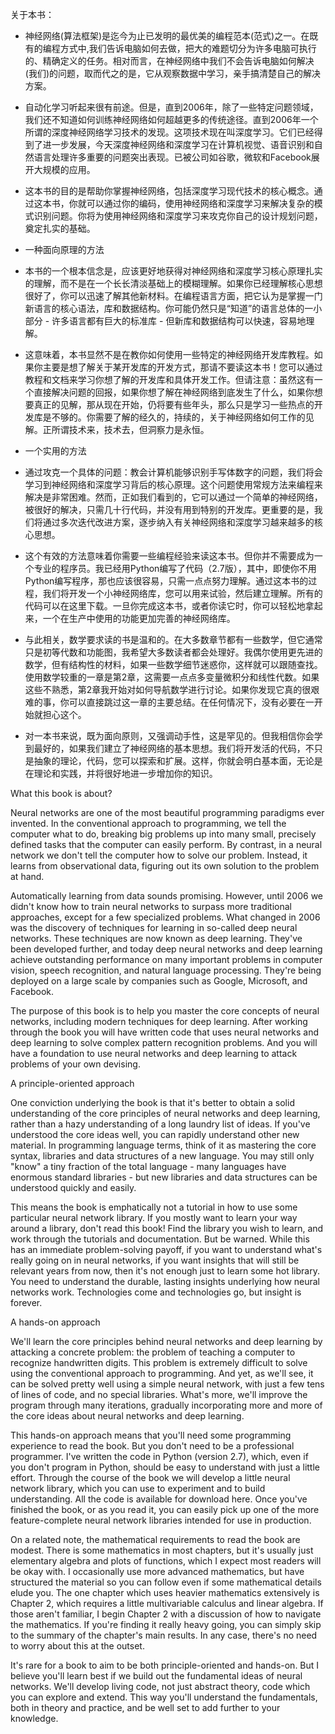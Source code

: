 关于本书：
	 
+ 神经网络(算法框架)是迄今为止已发明的最优美的编程范本(范式)之一。在既有的编程方式中,我们告诉电脑如何去做，把大的难题切分为许多电脑可执行的、精确定义的任务。相对而言，在神经网络中我们不会告诉电脑如何解决(我们)的问题，取而代之的是，它从观察数据中学习，亲手搞清楚自己的解决方案。

+ 自动化学习听起来很有前途。但是，直到2006年，除了一些特定问题领域，我们还不知道如何训练神经网络如何超越更多的传统途径。直到2006年一个所谓的深度神经网络学习技术的发现。这项技术现在叫深度学习。它们已经得到了进一步发展，今天深度神经网络和深度学习在计算机视觉、语音识别和自然语言处理许多重要的问题突出表现。已被公司如谷歌，微软和Facebook展开大规模的应用。

+ 这本书的目的是帮助你掌握神经网络，包括深度学习现代技术的核心概念。通过这本书，你就可以通过你的编码，使用神经网络和深度学习来解决复杂的模式识别问题。你将为使用神经网络和深度学习来攻克你自己的设计规划问题，奠定扎实的基础。

+ 一种面向原理的方法

+ 本书的一个根本信念是，应该更好地获得对神经网络和深度学习核心原理扎实的理解，而不是在一个长长清淡基础上的模糊理解。如果你已经理解核心思想很好了，你可以迅速了解其他新材料。在编程语言方面，把它认为是掌握一门新语言的核心语法，库和数据结构。你可能仍然只是“知道”的语言总体的一小部分 - 许多语言都有巨大的标准库 - 但新库和数据结构可以快速，容易地理解。

+ 这意味着，本书显然不是在教你如何使用一些特定的神经网络开发库教程。如果你主要是想了解关于某开发库的开发方式，那请不要读这本书！您可以通过教程和文档来学习你想了解的开发库和具体开发工作。但请注意：虽然这有一个直接解决问题的回报，如果你想了解在神经网络到底发生了什么，如果你想要真正的见解，那从现在开始，仍将要有些年头，那么只是学习一些热点的开发库是不够的。你需要了解的经久的，持续的，关于神经网络如何工作的见解。正所谓技术来，技术去，但洞察力是永恒。

+ 一个实用的方法

+ 通过攻克一个具体的问题：教会计算机能够识别手写体数字的问题，我们将会学习到神经网络和深度学习背后的核心原理。这个问题使用常规方法来编程来解决是非常困难。然而，正如我们看到的，它可以通过一个简单的神经网络，被很好的解决，只需几十行代码，并没有用到特别的开发库。更重要的是，我们将通过多次迭代改进方案，逐步纳入有关神经网络和深度学习越来越多的核心思想。

+ 这个有效的方法意味着你需要一些编程经验来读这本书。但你并不需要成为一个专业的程序员。我已经用Python编写了代码（2.7版），其中，即使你不用Python编写程序，那也应该很容易，只需一点点努力理解。通过这本书的过程，我们将开发一个小神经网络库，您可以用来试验，然后建立理解。所有的代码可以在这里下载。一旦你完成这本书，或者你读它时，你可以轻松地拿起来，一个在生产中使用的功能更加完善的神经网络库。

+ 与此相关，数​​学要求读的书是温和的。在大多数章节都有一些数学，但它通常只是初等代数和功能图，我希望大多数读者都会处理好。我偶尔使用更先进的数学，但有结构性的材料，如果一些数学细节迷惑你​，​这样就可以跟随查找。使用数学较重的一章是第2章，这需要一点点多变量微积分和线性代数。如果这些不熟悉，第2章我开始对如何导航数学进行讨论。如果你发现它真的很艰难的事，你可以直接跳过这一章的主要总结。在任何情况下，没有必要在一开始就担心这个。

+ 对一本书来说，既为面向原则，又强调动手性，这是罕见的。但我相信你会学到最好的，如果我们建立了神经网络的基本思想。我们将开发活的代码，不只是抽象的理论，代码，您可以探索和扩展。这样，你就会明白基本面，无论是在理论和实践，并将很好地进一步增加你的知识。


What this book is about?

Neural networks are one of the most beautiful programming paradigms ever invented. In the conventional approach to programming, we tell the computer what to do, breaking big problems up into many small, precisely defined tasks that the computer can easily perform. By contrast, in a neural network we don't tell the computer how to solve our problem. Instead, it learns from observational data, figuring out its own solution to the problem at hand.

Automatically learning from data sounds promising. However, until 2006 we didn't know how to train neural networks to surpass more traditional approaches, except for a few specialized problems. What changed in 2006 was the discovery of techniques for learning in so-called deep neural networks. These techniques are now known as deep learning. They've been developed further, and today deep neural networks and deep learning achieve outstanding performance on many important problems in computer vision, speech recognition, and natural language processing. They're being deployed on a large scale by companies such as Google, Microsoft, and Facebook.

The purpose of this book is to help you master the core concepts of neural networks, including modern techniques for deep learning. After working through the book you will have written code that uses neural networks and deep learning to solve complex pattern recognition problems. And you will have a foundation to use neural networks and deep learning to attack problems of your own devising.

A principle-oriented approach

One conviction underlying the book is that it's better to obtain a solid understanding of the core principles of neural networks and deep learning, rather than a hazy understanding of a long laundry list of ideas. If you've understood the core ideas well, you can rapidly understand other new material. In programming language terms, think of it as mastering the core syntax, libraries and data structures of a new language. You may still only "know" a tiny fraction of the total language - many languages have enormous standard libraries - but new libraries and data structures can be understood quickly and easily.

This means the book is emphatically not a tutorial in how to use some particular neural network library. If you mostly want to learn your way around a library, don't read this book! Find the library you wish to learn, and work through the tutorials and documentation. But be warned. While this has an immediate problem-solving payoff, if you want to understand what's really going on in neural networks, if you want insights that will still be relevant years from now, then it's not enough just to learn some hot library. You need to understand the durable, lasting insights underlying how neural networks work. Technologies come and technologies go, but insight is forever.

A hands-on approach

We'll learn the core principles behind neural networks and deep learning by attacking a concrete problem: the problem of teaching a computer to recognize handwritten digits. This problem is extremely difficult to solve using the conventional approach to programming. And yet, as we'll see, it can be solved pretty well using a simple neural network, with just a few tens of lines of code, and no special libraries. What's more, we'll improve the program through many iterations, gradually incorporating more and more of the core ideas about neural networks and deep learning.

This hands-on approach means that you'll need some programming experience to read the book. But you don't need to be a professional programmer. I've written the code in Python (version 2.7), which, even if you don't program in Python, should be easy to understand with just a little effort. Through the course of the book we will develop a little neural network library, which you can use to experiment and to build understanding. All the code is available for download here. Once you've finished the book, or as you read it, you can easily pick up one of the more feature-complete neural network libraries intended for use in production.

On a related note, the mathematical requirements to read the book are modest. There is some mathematics in most chapters, but it's usually just elementary algebra and plots of functions, which I expect most readers will be okay with. I occasionally use more advanced mathematics, but have structured the material so you can follow even if some mathematical details elude you. The one chapter which uses heavier mathematics extensively is Chapter 2, which requires a little multivariable calculus and linear algebra. If those aren't familiar, I begin Chapter 2 with a discussion of how to navigate the mathematics. If you're finding it really heavy going, you can simply skip to the summary of the chapter's main results. In any case, there's no need to worry about this at the outset.

It's rare for a book to aim to be both principle-oriented and hands-on. But I believe you'll learn best if we build out the fundamental ideas of neural networks. We'll develop living code, not just abstract theory, code which you can explore and extend. This way you'll understand the fundamentals, both in theory and practice, and be well set to add further to your knowledge.